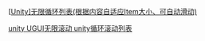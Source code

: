 

[[Unity\]无限循环列表(根据内容自适应Item大小、可自动滑动)](https://www.kadastudio.cn/archives/248)

[unity UGUI无限滚动 unity循环滚动列表](https://blog.51cto.com/u_16099215/9874661)



 